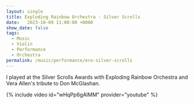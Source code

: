 ```yaml
---
layout: single
title: Exploding Rainbow Orchestra - Silver Scrolls
date:   2023-10-09 11:00:00 +0000
show_date: false
tags: 
  - Music
  - Violin
  - Performance
  - Orchestra
permalink: /music/performance/ero-silver-scrolls
---
```


I played at the Silver Scrolls Awards with Exploding Rainbow Orchestra and Vera Allen's tribute to Don McGlashan.

{% include video id="wHqPp6gAlMM" provider="youtube" %}
